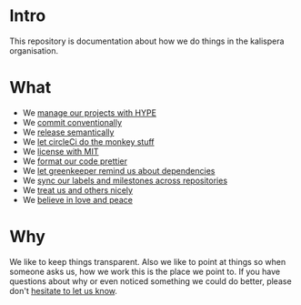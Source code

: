 # Intro

This repository is documentation about how we do things in the kalispera organisation.

# What

* We [manage our projects with HYPE](https://github.com/kalispera/HYPE)
* We [commit conventionally](https://conventionalcommits.org/)
* We [release semantically](https://github.com/semantic-release/semantic-release)
* We [let circleCi do the monkey stuff](https://circleci.com/)
* We [license with MIT](https://opensource.org/licenses/MIT)
* We [format our code prettier](https://prettier.io/)
* We [let greenkeeper remind us about dependencies](https://greenkeeper.io/)
* We [sync our labels and milestones across repositories](https://github.com/Xiphe/github-sync-labels-milestones)
* We [treat us and others nicely](https://www.contributor-covenant.org/)
* We [believe in love and peace](https://github.com/love-and-peace/love-and-peace/blob/master/versions/karma/v1.0-karma1/en.md)

# Why

We like to keep things transparent. Also we like to point at things so when someone asks us, how we work this is the place we point to. If you have questions about why or even noticed something we
could do better, please don't [hesitate to let us know](https://github.com/kalispera/how-we-work/issues/new).
